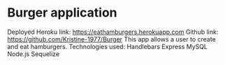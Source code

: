 # Burger application
Deployed Heroku link: https://eathamburgers.herokuapp.com
Github link: https://github.com/Kristine-1977/Burger
This app allows a user to create and eat hamburgers.
Technologies used:
Handlebars
Express
MySQL
Node.js
Sequelize